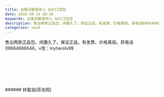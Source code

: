 ```yaml
---
title: 出售闲置香奈儿 GUCCI包包
date: 2018-10-19 10:10
keywords: 出售闲置香奈儿 GUCCI包包
description: 售出两款正品包，闲置久了。保证正品，有发票。价格美丽。菲电话09664666646，v信：myherolv99
categories: used
---
```

<td class="t_f" id="postmessage_2109160">

售出两款正品包，闲置久了。保证正品，有发票。价格美丽。菲电话09664666646，v信：myherolv99<br/>
<img alt="" border="0" class="zoom" data-cf-modified-9faea21d002478b62974d3a6-="" file="http://www.flw.ph/data/appbyme/upload/image/201810/19/9CoOlc7e9XKy.jpg" id="aimg_Y7fm3" lazyloadthumb="1" onclick="" onmouseover="" src="http://www.flw.ph/data/appbyme/upload/image/201810/19/9CoOlc7e9XKy.jpg"/><br/>
<br/>
<img alt="" border="0" class="zoom" data-cf-modified-9faea21d002478b62974d3a6-="" file="http://www.flw.ph/data/appbyme/upload/image/201810/19/M3xkaiNi0CLs.jpg" id="aimg_N16M3" lazyloadthumb="1" onclick="" onmouseover="" src="http://www.flw.ph/data/appbyme/upload/image/201810/19/M3xkaiNi0CLs.jpg"/><br/>
<br/>
<img alt="" border="0" class="zoom" data-cf-modified-9faea21d002478b62974d3a6-="" file="http://www.flw.ph/data/appbyme/upload/image/201810/19/wAcUDc3KbbwS.jpg" id="aimg_Okr6N" lazyloadthumb="1" onclick="" onmouseover="" src="http://www.flw.ph/data/appbyme/upload/image/201810/19/wAcUDc3KbbwS.jpg"/><br/>
<br/>
<img alt="" border="0" class="zoom" data-cf-modified-9faea21d002478b62974d3a6-="" file="http://www.flw.ph/data/appbyme/upload/image/201810/19/WasE8jmiOHBJ.jpg" id="aimg_PBlpo" lazyloadthumb="1" onclick="" onmouseover="" src="http://www.flw.ph/data/appbyme/upload/image/201810/19/WasE8jmiOHBJ.jpg"/><br/>
<br/>
<img alt="" border="0" class="zoom" data-cf-modified-9faea21d002478b62974d3a6-="" file="http://www.flw.ph/data/appbyme/upload/image/201810/19/sGxttyCAOKON.jpg" id="aimg_twMZM" lazyloadthumb="1" onclick="" onmouseover="" src="http://www.flw.ph/data/appbyme/upload/image/201810/19/sGxttyCAOKON.jpg"/><br/>
<br/>
<img alt="" border="0" class="zoom" data-cf-modified-9faea21d002478b62974d3a6-="" file="http://www.flw.ph/data/appbyme/upload/image/201810/19/WB5BXTBFNv1C.jpg" id="aimg_r4T46" lazyloadthumb="1" onclick="" onmouseover="" src="http://www.flw.ph/data/appbyme/upload/image/201810/19/WB5BXTBFNv1C.jpg"/><br/>
<br/>
</td>
###### 转载自[菲龙网]